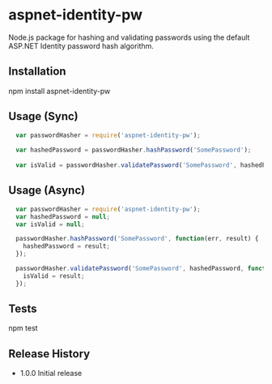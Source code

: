 aspnet-identity-pw
==================

Node.js package for hashing and validating passwords using the default ASP.NET Identity password hash algorithm.

## Installation

  npm install aspnet-identity-pw

## Usage (Sync)
```javascript
  var passwordHasher = require('aspnet-identity-pw');
  
  var hashedPassword = passwordHasher.hashPassword('SomePassword');
  
  var isValid = passwordHasher.validatePassword('SomePassword', hashedPassword);
  ```

## Usage (Async)
```javascript
  var passwordHasher = require('aspnet-identity-pw');
  var hashedPassword = null;
  var isValid = null;

  passwordHasher.hashPassword('SomePassword', function(err, result) {
    hashedPassword = result;
  });

  passwordHasher.validatePassword('SomePassword', hashedPassword, function(err, result) {
    isValid = result;
  });
```
## Tests

  npm test

## Release History

* 1.0.0 Initial release
